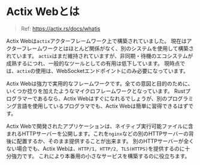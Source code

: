 # Actix Webとは

> Ref: https://actix.rs/docs/whatis

Actix Webは`actix`アクターフレームワーク上で構築されていました。
現在はアクターフレームワークとはほとんど関係がなく、別のシステムを使用して構築されています。
`actix`はまだ維持されていますが、非同期・待機のエコシステムが成熟するにつれ、一般的なツールとしての有用は低下しています。
現時点では、`actix`の使用は、WebSocketエンドポイントにのみ必要になっています。

Actix Webは強力で実用的なフレームワークです。全ての意図と目的のために、いくつか捻りを加えたようなマイクロフレームワークとなっています。
Rustプログラマーであるなら、Actix Webはすぐになれるでしょうが、別のプログラミング言語を使用しているプログラマでも、Actix Webは簡単に習得できるはずです。

Actix Webで開発されたアプリケーションは、ネイティブ実行可能ファイルに含まれるHTTPサーバーを公開します。これを`nginx`などの別のHTTPサーバーの背後に配置するか、そのまま提供することが出来ます。
別のHTTPサーバーが全くない場合でも、Actix Webは、`HTTP/1, HTTP/2, TLS(HTTPS)`を提供するのに十分強力です。
これにより本番用の小さなサービスを構築するのに役立ちます。
